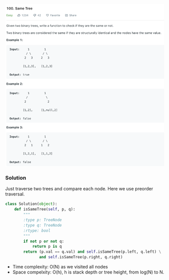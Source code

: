 ![](../images/100.png)

### Solution
Just traverse two trees and compare each node. Here we use preorder traversal.

```python
class Solution(object):
    def isSameTree(self, p, q):
        """
        :type p: TreeNode
        :type q: TreeNode
        :rtype: bool
        """
        if not p or not q:
            return p is q
        return (p.val == q.val) and self.isSameTree(p.left, q.left) \
               and self.isSameTree(p.right, q.right)
```
* Time complexity: O(N) as we visited all nodes<br>
* Space compelxity: O(h), h is stack depth or tree height, from log(N) to N.